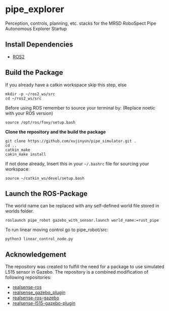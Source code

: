 # pipe_explorer
Perception, controls, planning, etc. stacks for the MRSD RoboSpect Pipe Autonomous Explorer Startup

## Install Dependencies
- [ROS2](https://docs.ros.org/) 

## Build the Package
If you already have a catkin workspace skip this step, else
```shell
mkdir -p ~/ros2_ws/src
cd ~/ros2_ws/src
```

Before using ROS remember to source your terminal by: (Replace noetic with your ROS version)
```shell
source /opt/ros/foxy/setup.bash
```


**Clone the repository and the build the package**
```shell
git clone https://github.com/xujinyun/pipe_simulator.git .
cd ..
catkin_make
cakin_make install
```

If not done already, Insert this in your `~/.bashrc` file for sourcing your workspace:
```shell
source ~/catkin_ws/devel/setup.bash
```

## Launch the ROS-Package
The world name can be replaced with any self-defined world file stored in worlds folder.
```shell
roslaunch pipe_robot gazebo_with_sensor.launch world_name:=rust_pipe
```
To run linear moving control go to pipe_robot/src:
```shell
python3 linear_control_node.py 
```


## Acknowledgement
The repository was created to fulfill the need for a package to use simulated L515 sensor in Gazebo. 
The repository is a combined modification of following repositories:
- [realsense-ros](https://github.com/IntelRealSense/realsense-ros)
- [realsense_gazebo_plugin](https://github.com/pal-robotics/realsense_gazebo_plugin)
- [realsense-ros-gazebo](https://github.com/rickstaa/realsense-ros-gazebo/)
- [realsense-l515-gazebo-plugin](https://github.com/ZohebAbai/gazebo_ros_l515)

